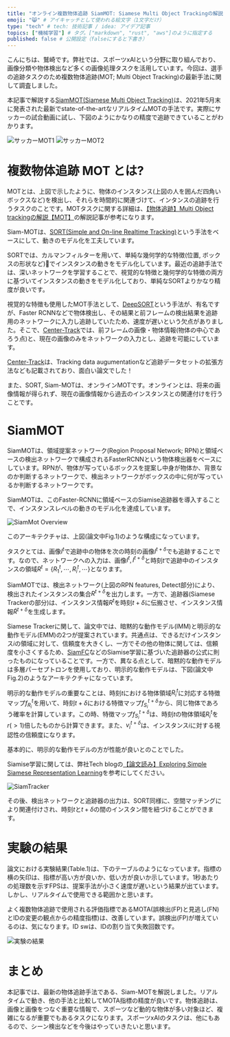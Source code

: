 ```yaml
---
title: "オンライン複数物体追跡 SiamMOT: Siamese Multi Object Trackingの解説" # 記事のタイトル
emoji: "😸" # アイキャッチとして使われる絵文字（1文字だけ）
type: "tech" # tech: 技術記事 / idea: アイデア記事
topics: ["機械学習"] # タグ。["markdown", "rust", "aws"]のように指定する
published: false # 公開設定（falseにすると下書き）
---
```

こんにちは、鷲崎です。弊社では、スポーツxAIという分野に取り組んでおり、画像分類や物体検出など多くの画像処理タスクを活用しています。今回は、選手の追跡タスクのため複数物体追跡(MOT; Multi Object Tracking)の最新手法に関して調査しました。

本記事で解説する[SiamMOT(Siamese Multi Object Tracking)](https://www.amazon.science/publications/siammot-siamese-multi-object-tracking)は、2021年5月末に発表された最新でstate-of-the-artなリアルタイムMOTの手法です。実際にサッカーの試合動画に試し、下図のようにかなりの精度で追跡できていることがわかります。

![サッカーMOT1](https://lh3.googleusercontent.com/BIr_cx6zoBeTg76kZBPzvMYPbBDQeY3FEl7uVHP5QyqZIH43bx6_QWXLMpxKqblKUfkAOZDJoWFve_3oTlqa2zcaqb9u47-bgsb2V3bUwyZjyDk3RghPcZ6m5JP3w9jrtL4IAfW1Xg=s0 "")
![サッカーMOT2](https://lh3.googleusercontent.com/r5Xw5fUNqEnQBIhSd3BsmDZcFzDKpU8iHNThPS64buAPkOSbw1mQLm_OOGhHnmiPgoJIGbD4VrApleV5e7pMwYoEq0UB4aCoYbJhWL2egHA1ELs3TkLQo3zGnThDPug2EaPW5HEMmQ=s0 "")

# 複数物体追跡 MOT とは?

MOTとは、上図で示したように、物体のインスタンス(上図の人を囲んだ四角いボックスなど)を検出し、それらを時間的に関連づけて、インタンスの追跡を行うタスクのことです。MOTタスクに関する詳細は、[【物体追跡】Multi Object trackingの解説【MOT】](https://qiita.com/hampen2929/items/e30442283060afc26435)の解説記事が参考になります。

Siam-MOTは、[SORT(Simple and On-line Realtime Tracking)](https://arxiv.org/abs/1602.00763)という手法をベースにして、動きのモデル化を工夫しています。

SORTでは、カルマンフィルターを用いて、単純な幾何学的な特徴(位置, ボックスの形状など)でインスタンスの動きをモデル化しています。最近の追跡手法では、深いネットワークを学習することで、視覚的な特徴と幾何学的な特徴の両方に基づいてインスタンスの動きをモデル化しており、単純なSORTよりかなり精度が良いです。

視覚的な特徴も使用したMOT手法として、[DeepSORT](https://arxiv.org/abs/1703.07402)という手法が、有名ですが、Faster RCNNなどで物体検出し、その結果と前フレームの検出結果を追跡用のネットワークに入力し追跡していたため、速度が遅いという欠点がありました。そこで、[Center-Track](https://arxiv.org/abs/2004.01177)では、前フレームの画像・物体情報(物体の中心であろう点)と、現在の画像のみをネットワークの入力とし、追跡を可能にしています。

[Center-Track](https://arxiv.org/abs/2004.01177)は、Tracking data augumentationなど追跡データセットの拡張方法なども記載されており、面白い論文でした！

また、SORT, Siam-MOTは、オンラインMOTです。オンラインとは、将来の画像情報が得られず、現在の画像情報から過去のインスタンスとの関連付けを行うことです。


# SiamMOT

SiamMOTは、領域提案ネットワーク(Region Proposal Network; RPN)と領域ベースの検出ネットワークで構成されるFasterRCNNという物体検出器をベースにしています。RPNが、物体が写っているボックスを提案し中身が物体か、背景なのか判断するネットワークで、検出ネットワークがボックスの中に何が写っているか判断するネットワークです。

SiamMOTは、このFaster-RCNNに領域ベースのSiamise追跡器を導入することで、インスタンスレベルの動きのモデル化を達成しています。

![SiamMot Overview](https://storage.googleapis.com/zenn-user-upload/481ca6ea80cfd965a888f742.png)

このアーキテクチャは、上図(論文中Fig.1)のような構成になっています。

タスクとては、画像$I^{t}$で追跡中の物体を次の時刻の画像$I^{t+\delta}$でも追跡することです。なので、ネットワークへの入力は、画像$I^{t},I^{t+\delta}$と時刻$t$で追跡中のインスタンスの領域$R^t = \left\{R^t_1, \cdots, R^t_i, \cdots \right\}$となります。

SiamMOTでは、検出ネットワーク(上図のRPN features, Detect部分)により、検出されたインスタンスの集合$R^{t+\delta}$を出力します。一方で、追跡器(Siamese Trackerの部分)は、インスタンス情報$R^t$を時刻$t+\delta$に伝搬させ、インスタンス情報$\tilde{R}^{t+\delta}$を生成します。

Siamese Trackerに関して、論文中では、暗黙的な動作モデル(IMM)と明示的な動作モデル(EMM)の2つが提案されています。共通点は、できるだけインスタンス$i$の領域に対して、信頼度を大きくし、一方でその他の物体に関しては、信頼度を小さくするため、[SiamFC](https://arxiv.org/pdf/1606.09549.pdf)などのSiamise学習に基づいた追跡器の公式に則ったものになっていることです。一方で、異なる点として、暗黙的な動作モデルは多層パーセプトロンを使用しており、明示的な動作モデルは、下図(論文中Fig.2)のようなアーキテクチャになっています。


明示的な動作モデルの重要なことは、時刻$t$における物体領域$R^t_i$に対応する特徴マップ$f^t_{R_i}$を用いて、時刻$t+\delta$における特徴マップ$f^{t+\delta}_{S_i}$から、同じ物体であろう確率を計算しています。この時、特徴マップ$f^{t+\delta}_{S_i}$は、時刻$t$の物体領域$R^t_i$を$r (>1)$倍したものから計算できます。また、$v^{t+\delta}_i$は、インスタンス$i$に対する視認性の信頼度になります。

基本的に、明示的な動作モデルの方が性能が良いとのことでした。

Siamise学習に関しては、弊社Tech blogの[【論文読み】Exploring Simple Siamese Representation Learning](https://tech.fusic.co.jp/posts/2020-12-25-ml-simsiam-representation-learning/)を参考にしてください。

![SiamTracker](https://storage.googleapis.com/zenn-user-upload/a93aa665a60e2e9025a312f9.png)

その後、検出ネットワークと追跡器の出力は、SORT同様に、空間マッチングにより関連付けされ、時刻$t$と$t+\delta$の間のインスタン間を紐づけることができます。

# 実験の結果

論文における実験結果(Table.1)は、下のテーブルのようになっています。指標の横の矢印は、指標が高い方が良いか、低い方が良いか示しています。1秒あたりの処理数を示すFPSは、提案手法が小さく速度が遅いという結果が出ています。しかし、リアルタイムで使用できる範囲かと思います。

よく複数物体追跡で使用される評価指標であるMOTA(誤検出(FP)と見逃し(FN)とIDの変更の観点からの精度指標)は、改善しています。誤検出(FP)が増えているのは、気になります。ID swは、IDの割り当て失敗回数です。 

![実験の結果](https://storage.googleapis.com/zenn-user-upload/6132c8b412c7bc4539c771aa.png)

# まとめ

本記事では、最新の物体追跡手法である、Siam-MOTを解説しました。リアルタイムで動き、他の手法と比較してMOTA指標の精度が良いです。物体追跡は、画像と画像をつなぐ重要な情報で、スポーツなど動的な物体が多い対象ほど、複雑になるが重要でもあるタスクになります。スポーツxAIのタスクは、他にもあるので、シーン検出などを今後はやっていきたいと思います。